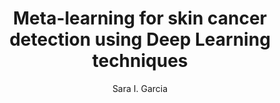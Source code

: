 ---
paperId: 24
author: Sara I. Garcia
publicationauthor: Garcia, S. I.
title: Meta-learning for skin cancer detection using Deep Learning techniques
pdf: Oral_Garcia_Sara.pdf
poster: --
alt: --
type: Oral
topic: FAT
link: --
conference: neurips
year: 2019
tags: neurips-2019-op
location: Vancouver, Canada
---